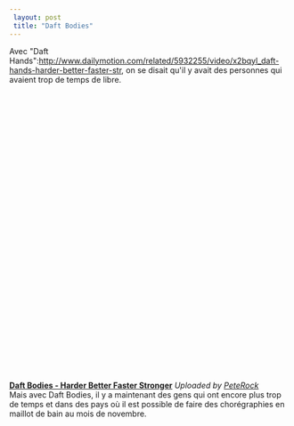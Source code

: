 ```yaml
---
 layout: post
 title: "Daft Bodies"
---
```


Avec "Daft Hands":http://www.dailymotion.com/related/5932255/video/x2bqyl_daft-hands-harder-better-faster-str, on se disait qu'il y avait des personnes qui avaient trop de temps de libre.
<div><object classid="clsid:d27cdb6e-ae6d-11cf-96b8-444553540000" width="659" height="519" codebase="http://download.macromedia.com/pub/shockwave/cabs/flash/swflash.cab#version=6,0,40,0"><param name="allowFullScreen" value="true" /><param name="allowScriptAccess" value="always" /><param name="src" value="http://www.dailymotion.com/swf/x3j5cv" /><embed type="application/x-shockwave-flash" width="659" height="519" src="http://www.dailymotion.com/swf/x3j5cv" allowscriptaccess="always" allowfullscreen="true"></embed></object>
<strong><a href="http://www.dailymotion.com/video/x3j5cv_daft-bodies-harder-better-faster-st_music">Daft Bodies - Harder Better Faster Stronger</a></strong>
<em>Uploaded by <a href="http://www.dailymotion.com/PeteRock">PeteRock</a></em></div>
Mais avec Daft Bodies, il y a maintenant des gens qui ont encore plus trop de temps et dans des pays où il est possible de faire des chorégraphies en maillot de bain au mois de novembre.
